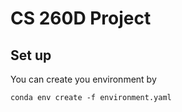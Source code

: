 # CS 260D Project

## Set up
You can create you environment by
```
conda env create -f environment.yaml
```